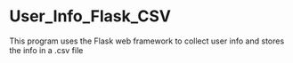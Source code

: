 # User_Info_Flask_CSV
This program uses the Flask web framework to collect user info and stores the info in a .csv file
